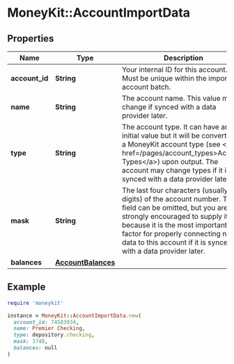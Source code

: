 # MoneyKit::AccountImportData

## Properties

| Name | Type | Description | Notes |
| ---- | ---- | ----------- | ----- |
| **account_id** | **String** | Your internal ID for this account.  Must be unique within the imported account batch. |  |
| **name** | **String** | The account name.  This value may change if synced with a data provider later. |  |
| **type** | **String** | The account type.  It can have any initial value but it will be converted to a MoneyKit         account type (see &lt;a href&#x3D;/pages/account_types&gt;Account Types&lt;/a&gt;) upon output.  The account may change types if it is         synced with a data provider later. |  |
| **mask** | **String** | The last four characters (usually digits) of the account number.  This field can be         omitted, but you are strongly encouraged to supply it because it is the most important factor for properly         connecting new data to this account if it is synced with a data provider later. | [optional] |
| **balances** | [**AccountBalances**](AccountBalances.md) |  |  |

## Example

```ruby
require 'moneykit'

instance = MoneyKit::AccountImportData.new(
  account_id: 74583934,
  name: Premier Checking,
  type: depository.checking,
  mask: 3748,
  balances: null
)
```

